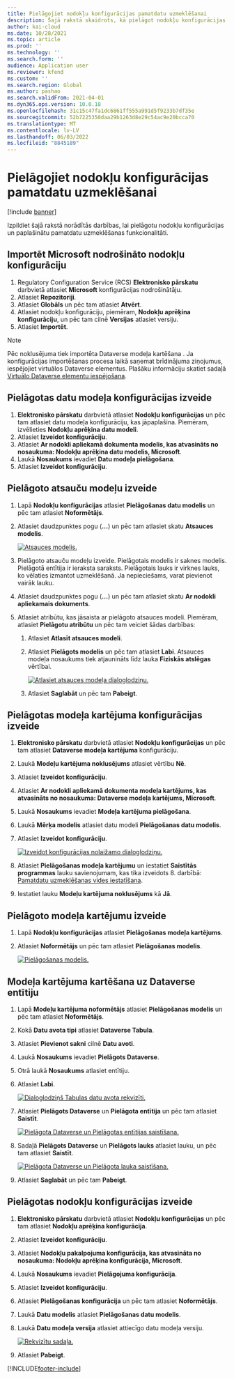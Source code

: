 ```yaml
---
title: Pielāgojiet nodokļu konfigurācijas pamatdatu uzmeklēšanai
description: Šajā rakstā skaidrots, kā pielāgot nodokļu konfigurācijas, lai paplašinātu pamatdatu uzmeklēšanas funkcionalitāti.
author: kai-cloud
ms.date: 10/28/2021
ms.topic: article
ms.prod: ''
ms.technology: ''
ms.search.form: ''
audience: Application user
ms.reviewer: kfend
ms.custom: ''
ms.search.region: Global
ms.author: pashao
ms.search.validFrom: 2021-04-01
ms.dyn365.ops.version: 10.0.18
ms.openlocfilehash: 31c15c47fa1dc6861ff555a991d5f9233b7df35e
ms.sourcegitcommit: 52b7225350daa29b1263d8e29c54ac9e20bcca70
ms.translationtype: MT
ms.contentlocale: lv-LV
ms.lasthandoff: 06/03/2022
ms.locfileid: "8845189"
---
```

# <a name="customize-tax-configurations-for-master-data-lookup"></a>Pielāgojiet nodokļu konfigurācijas pamatdatu uzmeklēšanai

[!include [banner](../includes/banner.md)]

Izpildiet šajā rakstā norādītās darbības, lai pielāgotu nodokļu konfigurācijas un paplašinātu pamatdatu uzmeklēšanas funkcionalitāti.

## <a name="import-a-tax-configuration-provided-by-microsoft"></a>Importēt Microsoft nodrošināto nodokļu konfigurāciju

1. Regulatory Configuration Service (RCS) **Elektronisko pārskatu** darbvietā atlasiet **Microsoft** konfigurācijas nodrošinātāju.
2. Atlasiet **Repozitoriji**.
3. Atlasiet **Globāls** un pēc tam atlasiet **Atvērt**.
4. Atlasiet nodokļu konfigurāciju, piemēram, **Nodokļu aprēķina konfigurāciju**, un pēc tam cilnē **Versijas** atlasiet versiju.
5. Atlasiet **Importēt**.

> [!NOTE]
> Pēc noklusējuma tiek importēta Dataverse modeļa kartēšana . Ja konfigurācijas importēšanas procesa laikā saņemat brīdinājuma ziņojumus, iespējojiet virtuālos Dataverse elementus. Plašāku informāciju skatiet sadaļā [Virtuālo Dataverse elementu iespējošana](../../fin-ops-core/dev-itpro/power-platform/enable-virtual-entities.md).

## <a name="create-a-customized-data-model-configuration"></a>Pielāgotas datu modeļa konfigurācijas izveide

1. **Elektronisko pārskatu** darbvietā atlasiet **Nodokļu konfigurācijas** un pēc tam atlasiet datu modeļa konfigurāciju, kas jāpaplašina. Piemēram, izvēlieties **Nodokļu aprēķina datu modeli**.
2. Atlasiet **Izveidot konfigurāciju**.
3. Atlasiet **Ar nodokli apliekamā dokumenta modelis, kas atvasināts no nosaukuma: Nodokļu aprēķina datu modelis, Microsoft**.
4. Laukā **Nosaukums** ievadiet **Datu modeļa pielāgošana**.
5. Atlasiet **Izveidot konfigurāciju**.

## <a name="create-customized-reference-models"></a>Pielāgoto atsauču modeļu izveide

1. Lapā **Nodokļu konfigurācijas** atlasiet **Pielāgošanas datu modelis** un pēc tam atlasiet **Noformētājs**.
2. Atlasiet daudzpunktes pogu (**...**) un pēc tam atlasiet skatu **Atsauces modelis**.

    [![Atsauces modelis.](./media/pic2.png)](./media/pic2.png)

3. Pielāgoto atsauču modeļu izveide. Pielāgotais modelis ir saknes modelis. Pielāgotā entītija ir ieraksta saraksts. Pielāgotais lauks ir virknes lauks, ko vēlaties izmantot uzmeklēšanā. Ja nepieciešams, varat pievienot vairāk lauku.
4. Atlasiet daudzpunktes pogu (**...**) un pēc tam atlasiet skatu **Ar nodokli apliekamais dokuments**.
5. Atlasiet atribūtu, kas jāsaista ar pielāgoto atsauces modeli. Piemēram, atlasiet **Pielāgotu atribūtu** un pēc tam veiciet šādas darbības:

    1. Atlasiet **Atlasīt atsauces modeli**.
    2. Atlasiet **Pielāgots modelis** un pēc tam atlasiet **Labi**. Atsauces modeļa nosaukums tiek atjaunināts līdz lauka **Fiziskās atslēgas** vērtībai.

        [![Atlasiet atsauces modeļa dialoglodziņu.](./media/pic5.png)](./media/pic5.png)

    3. Atlasiet **Saglabāt** un pēc tam **Pabeigt**.

## <a name="create-a-customized-model-mapping-configuration"></a>Pielāgotas modeļa kartējuma konfigurācijas izveide

1. **Elektronisko pārskatu** darbvietā atlasiet **Nodokļu konfigurācijas** un pēc tam atlasiet **Dataverse modeļa kartējuma** konfigurāciju.
2. Laukā **Modeļu kartējuma noklusējums** atlasiet vērtību **Nē**.
3. Atlasiet **Izveidot konfigurāciju**.
4. Atlasiet **Ar nodokli apliekamā dokumenta modeļa kartējums, kas atvasināts no nosaukuma: Dataverse modeļa kartējums, Microsoft**.
5. Laukā **Nosaukums** ievadiet **Modeļa kartējuma pielāgošana**.
6. Laukā **Mērķa modelis** atlasiet datu modeli **Pielāgošanas datu modelis**.
7. Atlasiet **Izveidot konfigurāciju**.

    [![Izveidot konfigurācijas nolaižamo dialoglodziņu.](./media/pic6.png)](./media/pic6.png)

8. Atlasiet **Pielāgošanas modeļa kartējumu** un iestatiet **Saistītās programmas** lauku savienojumam, kas tika izveidots 8. darbībā: [Pamatdatu uzmeklēšanas vides iestatīšana](tax-service-set-up-environment-master-data-lookup.md).
9. Iestatiet lauku **Modeļu kartējuma noklusējums** kā **Jā**.

## <a name="create-customized-model-mappings"></a>Pielāgoto modeļa kartējumu izveide

1. Lapā **Nodokļu konfigurācijas** atlasiet **Pielāgošanas modeļa kartējums**.
2. Atlasiet **Noformētājs** un pēc tam atlasiet **Pielāgošanas modelis**.

    [![Pielāgošanas modelis.](./media/pic8.png)](./media/pic8.png)

## <a name="map-a-model-mapping-to-a-dataverse-entity"></a>Modeļa kartējuma kartēšana uz Dataverse entītiju

1. Lapā **Modeļu kartējuma noformētājs** atlasiet **Pielāgošanas modelis** un pēc tam atlasiet **Noformētājs**.
2. Kokā **Datu avota tipi** atlasiet **Dataverse Tabula**.
3. Atlasiet **Pievienot sakni** cilnē **Datu avoti**.
4. Laukā **Nosaukums** ievadiet **Pielāgots Dataverse**.
5. Otrā laukā **Nosaukums** atlasiet entītiju.
6. Atlasiet **Labi**.

    [![Dialoglodziņš Tabulas datu avota rekvizīti.](./media/pic9.png)](./media/pic9.png)

7. Atlasiet **Pielāgots Dataverse** un **Pielāgota entītija** un pēc tam atlasiet **Saistīt**.

    [![Pielāgota Dataverse un Pielāgotas entītijas saistīšana.](./media/pic10.png)](./media/pic10.png)

8. Sadaļā **Pielāgots Dataverse** un **Pielāgots lauks** atlasiet lauku, un pēc tam atlasiet **Saistīt**.

    [![Pielāgota Dataverse un Pielāgota lauka saistīšana.](./media/pic11.png)](./media/pic11.png)

9. Atlasiet **Saglabāt** un pēc tam **Pabeigt**.

## <a name="create-a-customized-tax-configuration"></a>Pielāgotas nodokļu konfigurācijas izveide

1. **Elektronisko pārskatu** darbvietā atlasiet **Nodokļu konfigurācijas** un pēc tam atlasiet **Nodokļu aprēķina konfigurācija**.
2. Atlasiet **Izveidot konfigurāciju**.
3. Atlasiet **Nodokļu pakalpojuma konfigurācija, kas atvasināta no nosaukuma: Nodokļu aprēķina konfigurācija, Microsoft**.
4. Laukā **Nosaukums** ievadiet **Pielāgojuma konfigurācija**.
5. Atlasiet **Izveidot konfigurāciju**.
6. Atlasiet **Pielāgošanas konfigurācija** un pēc tam atlasiet **Noformētājs**.
7. Laukā **Datu modelis** atlasiet **Pielāgošanas datu modelis**.
8. Laukā **Datu modeļa versija** atlasiet attiecīgo datu modeļa versiju.

    [![Rekvizītu sadaļa.](./media/pic13.png)](./media/pic13.png)

9. Atlasiet **Pabeigt**.

[!INCLUDE[footer-include](../../includes/footer-banner.md)]

